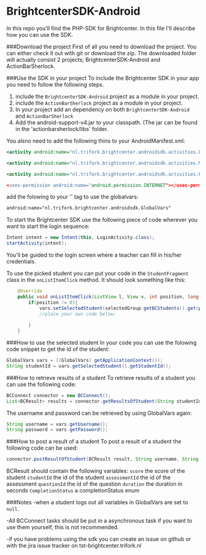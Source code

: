 BrightcenterSDK-Android
=======================

In this repo you'll find the PHP-SDK for Brightcenter. In this file I'll describe how you can use the SDK.

###Download the project
First of all you need to download the project. You can either check it out with git or download the zip. The downloaded folder will actually consist 2 projects; BrightcenterSDK-Android and ActionBarSherlock.

###Use the SDK in your project
To include the Brightcenter SDK in your app you need to follow the following steps.

1. include the `BrightcenterSDK-Android` project as a module in your project.
2. include the `ActionBarSherlock` project as a module in your project.
3. In your project add an dependency on both `BrightcenterSDK-Android` and `ActionBarSherlock`
4. Add the android-support-v4.jar to your classpath. (The jar can be found in the 'actionbarsherlock/libs' folder.

You alsno need to add the following thins to your AndroidManifest.xml:
```xml
<activity android:name="nl.trifork.brightcenter.androidsdk.activities.LoginActivity" android:theme="@android:style/Theme.Holo.Light"/>

<activity android:name="nl.trifork.brightcenter.androidsdk.activities.MainActivity" android:theme="@android:style/Theme.Holo.Light"/>

<activity android:name="nl.trifork.brightcenter.androidsdk.activities.PostResultActivity" android:theme="@android:style/Theme”/>

<uses-permission android:name="android.permission.INTERNET"></uses-permission>
```
add the folowing to your '<application>' tag to use the globalvars:
```xml
android:name="nl.trifork.brightcenter.androidsdk.GlobalVars"
```

To start the Brightcenter SDK use the following piece of code wherever you want to start the login sequence:
```java
Intent intent = new Intent(this, LoginActivity.class);
startActivity(intent);
```
You'll be guided to the login screen where a teacher can fill in his/her credentials.

To use the picked student you can put your code in the `StudentFragment` class in the `onListItemClick` method. It should look something like this:
```java
    @Override
    public void onListItemClick(ListView l, View v, int position, long id) {
        if(position != 0){
            vars.setSelectedStudent(selectedGroup.getBCStudents().get(position - 1));
            //place your own code below:
            
        }
    }
```

###How to use the selected student
In your code you can use the folowing code snippet to get the id of the student:
```java
GlobalVars vars = ((GlobalVars) getApplicationContext());
String studentId = vars.getSelectedStudent().getStudentId();
```

###How to retrieve results of a student
To retrieve results of a student you can use the following code:
```java
BCConnect connector = new BCConnect();
List<BCResult> results = connector.getResultsOfStudent(String studentId, String assessmentId, String username, String password);
```
The username and password can be retrieved by using GlobalVars again:
```java
String username = vars.getUsername();
String password = vars.getPassword();
```

###How to post a result of a student
To post a result of a student the following code can be used:
```java
connector.postResultOfStudent(BCResult result, String username, String password)
```
BCResult should contain the following variables:
`score` the score of the student
`studentId` the id of the student
`assessmentId` the id of the assessment
`questionId` the id of the question
`duration` the duration in seconds
`CompletionStatus` a completionStatus enum

###Notes
-when a student logs out all variables in GlobalVars are set to `null`.

-All BCConnect tasks should be put in a asynchronous task if you want to use them yourself, this is not recommended.

-if you have problems using the sdk you can create an issue on github or with the jira issue tracker on tst-brightcenter.trifork.nl





